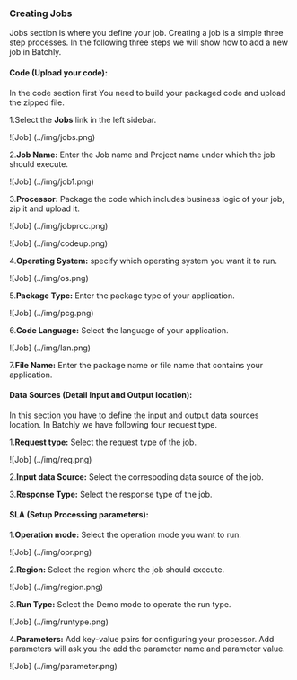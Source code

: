 ### Creating Jobs

Jobs section is where you define your job. Creating a job is a simple three step processes. In the following three steps we will show how to add a new job in Batchly.

#### **Code (Upload your code):** 
In the code section first You need to build your packaged code and upload the zipped file.

1.Select the **Jobs** link in the left sidebar.

![Job] (../img/jobs.png)

2.**Job Name:** Enter the Job name and Project name under which the job should execute.

![Job] (../img/job1.png)
      
3.**Processor:** Package the code which includes business logic of your job, zip it and upload it.

![Job] (../img/jobproc.png)

![Job] (../img/codeup.png)
      
4.**Operating System:** specify which operating system you want it to run.

![Job] (../img/os.png)
      
5.**Package Type:** Enter the package type of your application.

![Job] (../img/pcg.png)
      
6.**Code Language:** Select the language of your application.

![Job] (../img/lan.png)
      
7.**File Name:** Enter the package name or file name that contains your application.
	  
      
#### **Data Sources (Detail Input and Output location):** 

 In this section you have to define the input and output data sources location. In Batchly we have following four request type.
       
1.**Request type:** Select the request type of the job.

![Job] (../img/req.png)

2.**Input data Source:** Select the correspoding data source of the job.

3.**Response Type:** Select the response type of the job.
         
         
#### **SLA (Setup Processing parameters):**
    
1.**Operation mode:**  Select the operation mode you want to run.

![Job] (../img/opr.png)
     
2.**Region:** Select the region where the job should execute.

![Job] (../img/region.png)

3.**Run Type:** Select the Demo mode to operate the run type.

![Job] (../img/runtype.png)
          
4.**Parameters:** Add key-value pairs for configuring your processor. Add parameters will ask you the add the parameter name and parameter                          value.

![Job] (../img/parameter.png)


  